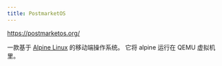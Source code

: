 ```yaml
---
title: PostmarketOS
---
```



https://postmarketos.org/

一款基于 [Alpine Linux](./alpine.md) 的移动端操作系统。
它将 alpine 运行在 QEMU 虚拟机里。
